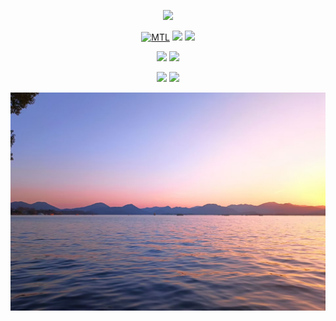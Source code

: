 <div id="title" align=center>
  
 ![](https://readme-typing-svg.demolab.com?font=Segoe+Script&pause=1000&width=435&lines=neverforward&center=true&size=27)

 [![MTL](https://img.shields.io/badge/%E9%A1%B9%E7%9B%AE-MTL-yello?logo=codeproject)](https://github.com/neverforward/MTL)
 ![](https://img.shields.io/badge/编译器-msvc-purple?logo=visualstudio&logoColor=purple)
 ![](https://img.shields.io/badge/C++版本-C++23-blue?logo=cplusplus&logoColor=blue)
 
 ![](https://img.shields.io/badge/爱好-吃屎-orange)
 ![](https://img.shields.io/badge/%E5%96%9C%E6%AC%A2-%E6%8B%89%E5%B1%8E-red)

 [![](https://github-readme-stats.vercel.app/api?username=neverforward&show_icons=true&theme=tokyonight)](https://github.com/neverforward/)
 [![](https://github-readme-stats.vercel.app/api/top-langs/?username=neverforward&layout=compact&langs_count=6&text_color=fff&icon_color=fff&theme=tokyonight)](https://github.com/neverforward/)
 
 ![](bg.jpg)
 
</div>
